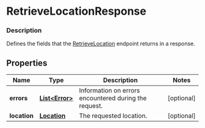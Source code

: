 
# RetrieveLocationResponse

### Description

Defines the fields that the [RetrieveLocation](#endpoint-retrievelocation) endpoint returns in a response.

## Properties
Name | Type | Description | Notes
------------ | ------------- | ------------- | -------------
**errors** | [**List&lt;Error&gt;**](Error.md) | Information on errors encountered during the request. |  [optional]
**location** | [**Location**](Location.md) | The requested location. |  [optional]



